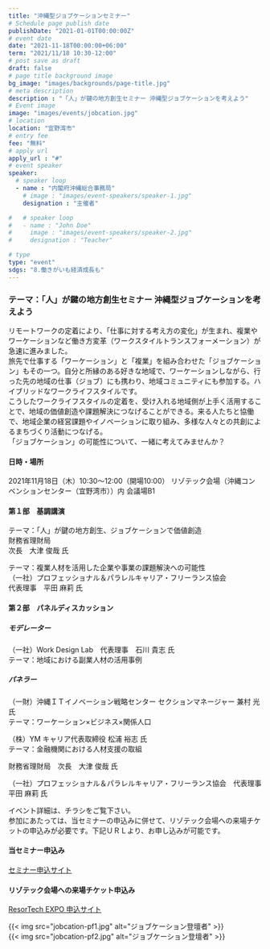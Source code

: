 ```yaml
---
title: "沖縄型ジョブケーションセミナー"
# Schedule page publish date
publishDate: "2021-01-01T00:00:00Z"
# event date
date: "2021-11-18T00:00:00+06:00"
term: "2021/11/18 10:30-12:00"
# post save as draft
draft: false
# page title background image
bg_image: "images/backgrounds/page-title.jpg"
# meta description
description : "「人」が鍵の地方創生セミナー 沖縄型ジョブケーションを考えよう"
# Event image
image: "images/events/jobcation.jpg"
# location
location: "宜野湾市"
# entry fee
fee: "無料"
# apply url
apply_url : "#"
# event speaker
speaker:
  # speaker loop
  - name : "内閣府沖縄総合事務局"
    # image : "images/event-speakers/speaker-1.jpg"
    designation : "主催者"

#   # speaker loop
#   - name : "John Doe"
#     image : "images/event-speakers/speaker-2.jpg"
#     designation : "Teacher"

# type
type: "event"
sdgs: "8.働きがいも経済成長も"
---
```


### テーマ：「人」が鍵の地方創生セミナー 沖縄型ジョブケーションを考えよう  
リモートワークの定着により、「仕事に対する考え方の変化」が生まれ、複業やワーケーションなど働き方変革（ワークスタイルトランスフォーメーション）が急速に進みました。  
旅先で仕事する「ワーケーション」と「複業」を組み合わせた「ジョブケーション」もその一つ。自分と所縁のある好きな地域で、ワーケーションしながら、行った先の地域の仕事（ジョブ）にも携わり、地域コミュニティにも参加する。ハイブリッドなワークライフスタイルです。  
こうしたワークライフスタイルの定着を、受け入れる地域側が上手く活用することで、地域の価値創造や課題解決につなげることができる。来る人たちと協働で、地域企業の経営課題やイノベーションに取り組み、多様な人々との共創によるまちづくり活動につなげる。  
「ジョブケーション」の可能性について、一緒に考えてみませんか？  
  
#### 日時・場所
2021年11月18日（木）10:30～12:00（開場10:00）
リゾテック会場（沖縄コンベンションセンター（宜野湾市））内 会議場B1 
  
#### 第１部　基調講演  
テーマ：「人」が鍵の地方創生、ジョブケーションで価値創造  
財務省理財局  
次長　大津 俊哉 氏
  
テーマ：複業人材を活用した企業や事業の課題解決への可能性  
（一社）プロフェッショナル＆パラレルキャリア・フリーランス協会  
代表理事　平田 麻莉 氏  
  
#### 第２部　パネルディスカッション  
##### モデレーター  
（一社）Work Design Lab　代表理事　石川 貴志 氏  
テーマ：地域における副業人材の活用事例  
  
##### パネラー  
（一財）沖縄ＩＴイノベーション戦略センター セクションマネージャー 兼村 光 氏  
テーマ：ワーケーション×ビジネス×関係人口  
  
（株）YM キャリア代表取締役 松浦 裕志 氏  
テーマ：金融機関における人材支援の取組  
  
財務省理財局　次長　大津 俊哉 氏  
  
（一社）プロフェッショナル＆パラレルキャリア・フリーランス協会　代表理事　平田 麻莉 氏  
  
  
イベント詳細は、チラシをご覧下さい。  
参加にあたっては、当セミナーの申込みに併せて、リゾテック会場への来場チケットの申込みが必要です。下記ＵＲＬより、お申し込みが可能です。  
  
#### 当セミナー申込み
<a href="https://mm-enquete-cnt.meti.go.jp/form/pub/okinawa-syoumutsusyou/jobcation" target="_blank">セミナー申込サイト</a>  
  
#### リゾテック会場への来場チケット申込み
<a href="https://resortech-expo.okinawa/resortech-expo-2021-in-okinawa-entry-info-2/" target="_blank">ResorTech EXPO 申込サイト</a>

{{< img src="jobcation-pf1.jpg" alt="ジョブケーション登壇者" >}}  
{{< img src="jobcation-pf2.jpg" alt="ジョブケーション登壇者" >}}  
